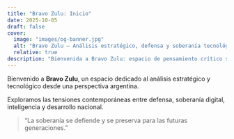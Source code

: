 ```yaml
---
title: "Bravo Zulu: Inicio"
date: 2025-10-05
draft: false
cover:
  image: "images/og-banner.jpg"
  alt: "Bravo Zulu – Análisis estratégico, defensa y soberanía tecnológica"
  relative: true
description: "Bienvenida a Bravo Zulu: espacio de pensamiento crítico sobre defensa, soberanía y tecnología argentina."
---
```


Bienvenido a **Bravo Zulu**, un espacio dedicado al análisis estratégico y tecnológico desde una perspectiva argentina.  

Exploramos las tensiones contemporáneas entre defensa, soberanía digital, inteligencia y desarrollo nacional.

> “La soberanía se defiende y se preserva para las futuras generaciones.”
